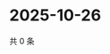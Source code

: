 # 2025-10-26

共 0 条

<!-- BEGIN ZHIHUVIDEO -->
<!-- 最后更新时间 Sun Oct 26 2025 21:17:43 GMT+0800 (China Standard Time) -->

<!-- END ZHIHUVIDEO -->
